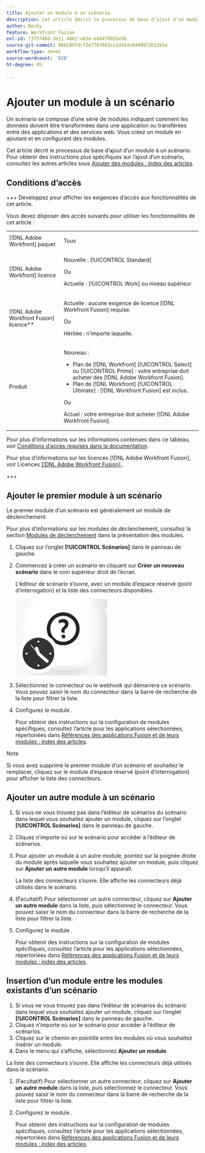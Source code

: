 ```yaml
---
title: Ajouter un module à un scénario
description: Cet article décrit le processus de base d’ajout d’un module à un scénario.
author: Becky
feature: Workfront Fusion
exl-id: f3757468-3e11-4862-a83e-ed447805545b
source-git-commit: 860209fdcf2e7707663cc2d454c0499972b1261e
workflow-type: tm+mt
source-wordcount: '628'
ht-degree: 9%

---
```


# Ajouter un module à un scénario

Un scénario se compose d’une série de modules indiquant comment les données doivent être transformées dans une application ou transférées entre des applications et des services web. Vous créez un module en ajoutant et en configurant des modules.

Cet article décrit le processus de base d’ajout d’un module à un scénario. Pour obtenir des instructions plus spécifiques sur l’ajout d’un scénario, consultez les autres articles sous [Ajouter des modules : index des articles](/help/workfront-fusion/create-scenarios/add-modules/add-modules-toc.md).

## Conditions d’accès

+++ Développez pour afficher les exigences d’accès aux fonctionnalités de cet article.

Vous devez disposer des accès suivants pour utiliser les fonctionnalités de cet article :

<table style="table-layout:auto">
 <col> 
 <col> 
 <tbody> 
  <tr> 
   <td role="rowheader">[!DNL Adobe Workfront] paquet</td> 
   <td> <p>Tous</p> </td> 
  </tr> 
  <tr data-mc-conditions=""> 
   <td role="rowheader">[!DNL Adobe Workfront] licence</td> 
   <td> <p>Nouvelle : [!UICONTROL Standard]</p><p>Ou</p><p>Actuelle : [!UICONTROL Work] ou niveau supérieur</p> </td> 
  </tr> 
  <tr> 
   <td role="rowheader">[!DNL Adobe Workfront Fusion] licence**</td> 
   <td>
   <p>Actuelle : aucune exigence de licence [!DNL Workfront Fusion] requise.</p>
   <p>Ou</p>
   <p>Héritée : n’importe laquelle. </p>
   </td> 
  </tr> 
  <tr> 
   <td role="rowheader">Produit</td> 
   <td>
   <p>Nouveau :</p> <ul><li>Plan de [!DNL Workfront] [!UICONTROL Select] ou [!UICONTROL Prime] : votre entreprise doit acheter des [!DNL Adobe Workfront Fusion].</li><li>Plan de [!DNL Workfront] [!UICONTROL Ultimate] : [!DNL Workfront Fusion] est inclus.</li></ul>
   <p>Ou</p>
   <p>Actuel : votre entreprise doit acheter [!DNL Adobe Workfront Fusion].</p>
   </td> 
  </tr>
 </tbody> 
</table>

Pour plus d’informations sur les informations contenues dans ce tableau, voir [Conditions d’accès requises dans la documentation](/help/workfront-fusion/references/licenses-and-roles/access-level-requirements-in-documentation.md).

Pour plus d’informations sur les licences [!DNL Adobe Workfront Fusion], voir Licences [[!DNL Adobe Workfront Fusion] ](/help/workfront-fusion/set-up-and-manage-workfront-fusion/licensing-operations-overview/license-automation-vs-integration.md).

+++

## Ajouter le premier module à un scénario

Le premier module d’un scénario est généralement un module de déclenchement.

Pour plus d’informations sur les modules de déclenchement, consultez la section [Modules de déclenchement](/help/workfront-fusion/get-started-with-fusion/understand-fusion/module-overview.md#trigger-modules) dans la présentation des modules.

1. Cliquez sur l’onglet **[!UICONTROL Scénarios]** dans le panneau de gauche.
1. Commencez à créer un scénario en cliquant sur **Créer un nouveau scénario** dans le coin supérieur droit de l’écran.

   L’éditeur de scénario s’ouvre, avec un module d’espace réservé (point d’interrogation) et la liste des connecteurs disponibles.

   ![Module Espace réservé](assets/placeholder-module.png)

1. Sélectionnez le connecteur ou le webhook qui démarrera ce scénario. Vous pouvez saisir le nom du connecteur dans la barre de recherche de la liste pour filtrer la liste.
1. Configurez le module .

   Pour obtenir des instructions sur la configuration de modules spécifiques, consultez l’article pour les applications sélectionnées, répertoriées dans [Références des applications Fusion et de leurs modules : index des articles](/help/workfront-fusion/references/apps-and-modules/apps-and-modules-toc.md).

>[!NOTE]
>
>Si vous avez supprimé le premier module d’un scénario et souhaitez le remplacer, cliquez sur le module d’espace réservé (point d’interrogation) pour afficher la liste des connecteurs.

## Ajouter un autre module à un scénario

1. Si vous ne vous trouvez pas dans l’éditeur de scénarios du scénario dans lequel vous souhaitez ajouter un module, cliquez sur l’onglet **[!UICONTROL Scénarios]** dans le panneau de gauche.
1. Cliquez n’importe où sur le scénario pour accéder à l’éditeur de scénarios.
1. Pour ajouter un module à un autre module, pointez sur la poignée droite du module après laquelle vous souhaitez ajouter un module, puis cliquez sur **Ajouter un autre module** lorsqu’il apparaît.

   La liste des connecteurs s’ouvre. Elle affiche les connecteurs déjà utilisés dans le scénario.

1. (Facultatif) Pour sélectionner un autre connecteur, cliquez sur **Ajouter un autre module** dans la liste, puis sélectionnez le connecteur. Vous pouvez saisir le nom du connecteur dans la barre de recherche de la liste pour filtrer la liste.
1. Configurez le module .

   Pour obtenir des instructions sur la configuration de modules spécifiques, consultez l’article pour les applications sélectionnées, répertoriées dans [Références des applications Fusion et de leurs modules : index des articles](/help/workfront-fusion/references/apps-and-modules/apps-and-modules-toc.md).

## Insertion d’un module entre les modules existants d’un scénario

1. Si vous ne vous trouvez pas dans l’éditeur de scénarios du scénario dans lequel vous souhaitez ajouter un module, cliquez sur l’onglet **[!UICONTROL Scénarios]** dans le panneau de gauche.
1. Cliquez n’importe où sur le scénario pour accéder à l’éditeur de scénarios.
1. Cliquez sur le chemin en pointillé entre les modules où vous souhaitez insérer un module.
1. Dans le menu qui s’affiche, sélectionnez **Ajouter un module**.

La liste des connecteurs s’ouvre. Elle affiche les connecteurs déjà utilisés dans le scénario.

1. (Facultatif) Pour sélectionner un autre connecteur, cliquez sur **Ajouter un autre module** dans la liste, puis sélectionnez le connecteur. Vous pouvez saisir le nom du connecteur dans la barre de recherche de la liste pour filtrer la liste.
1. Configurez le module .

   Pour obtenir des instructions sur la configuration de modules spécifiques, consultez l’article pour les applications sélectionnées, répertoriées dans [Références des applications Fusion et de leurs modules : index des articles](/help/workfront-fusion/references/apps-and-modules/apps-and-modules-toc.md).
